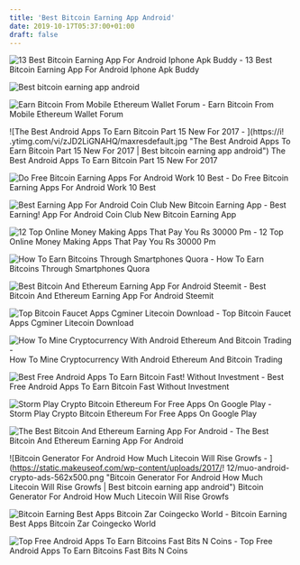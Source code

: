 ```yaml
---
title: 'Best Bitcoin Earning App Android'
date: 2019-10-17T05:37:00+01:00
draft: false
---
```


![13 Best Bitcoin Earning App For Android Iphone Apk Buddy - ](https://i0.wp.com/www.apkbuddy.com/wp-content/uploads/2017/12/bitcoin-hunter.jpg?w=850 "13 Best Bitcoin Earning App For Android Iphone Apk Buddy | Best bitcoin earning app android") 13 Best Bitcoin Earning App For Android Iphone Apk Buddy

![Best bitcoin earning app android](https://cdn57.androidauthority.net/wp-content/uploads/2015/02/Bitcoin-Wallet-screenshot-2016-840x473.jpg "Best bitcoin earning app android") 

![Earn Bitcoin From Mobile Ethereum Wallet Forum - ](http://bitcoinlinks.online/img/website_screenshot/204_picture_1.png "Earn Bitcoin From Mobile Ethereum Wallet Forum | Best bitcoin earning app android") Earn Bitcoin From Mobile Ethereum Wallet Forum

![The Best Android Apps To Earn Bitcoin Part 15 New For 2017 - ](https://i!   .ytimg.com/vi/zJD2LiGNAHQ/maxresdefault.jpg "The Best Android Apps To Earn Bitcoin Part 15 New For 2017 | Best bitcoin earning app android") The Best Android Apps To Earn Bitcoin Part 15 New For 2017

![Do Free Bitcoin Earning Apps For Android Work 10 Best - ](https://updato.com/wp-content/uploads/2017/12/Do-free-bitcoin-earning-apps-for-Android-work-1-1024x571.png "Do Free Bitcoin Earning Apps For Android Work 10 Best | Best bitcoin earning app android") Do Free Bitcoin Earning Apps For Android Work 10 Best

![Best Earning App For Android Coin Club New Bitcoin Earning App - ](https://cdn.solacore.net/posts/MzdhNjc.jpg "Best Earning App For Android Coin Club New Bitcoin Earning App | Best bitcoin earning app android") Best Earning! App For Android Coin Club New Bitcoin Earning App

![12 Top Online Money Making Apps That Pay You Rs 30000 Pm - ](https://www.onlinehomeincome.in/wp-content/uploads/2018/02/online-money-making-apps.png "12 Top Online Money Making Apps That Pay You Rs 30000 Pm | Best bitcoin earning app android") 12 Top Online Money Making Apps That Pay You Rs 30000 Pm

![How To Earn Bitcoins Through Smartphones Quora - ](https://qph.fs.quoracdn.net/main-qimg-ce3c501be21a29ef513c482da4033188.webp "How To Earn Bitcoins Through Smartphones Quora | Best bitcoin earning app android") How To Earn Bitcoins Through Smartphones Quora

![Best Bitcoin And Ethereum Earning App For Android Steemit - ](https://steemitimages.com/640x0/https://s15.postimg.cc/k4jpx5r7f/Storm_Play_Payment_Proof_BDITWEB.jpg "Best Bitcoin And Ethereum Earning App For Android!    Steemit | Best bitcoin earning app android") Best Bitcoin And Ethereum Earning App For Android Steemit

![Top Bitcoin Faucet Apps Cgminer Litecoin Download - ](https://lh6.ggpht.com/Rlnzxh46UW1bAs7DqSY6khBdZriEZdsPa6ZbwcJzYIk17GqAee6n7G3GhHZbo51C8S4=h900 "Top Bitcoin Faucet Apps Cgminer Litecoin Download | Best bitcoin earning app android") Top Bitcoin Faucet Apps Cgminer Litecoin Download

![How To Mine Cryptocurrency With Android Ethereum And Bitcoin Trading - ](https://i.pinimg.com/originals/e2/3f/34/e23f3466c5d03b9b28a184398fece926.png "How To Mine Cryptocurrency With Android Ethereum And Bitcoin Trading | Best bitcoin earning app android") How To Mine Cryptocurrency With Android Ethereum And Bitcoin Trading

![Best Free Android Apps To Earn Bitcoin Fast!    Without Investment - ](https://i.pinimg.com/originals/d3/fb/fa/d3fbfaa692156f6cb2033d26fd97408d.jpg "Best Free Android Apps To Earn Bitcoin Fast Without Investment | Best bitcoin earning app android") Best Free Android Apps To Earn Bitcoin Fast Without Investment

![Storm Play Crypto Bitcoin Ethereum For Free Apps On Google Play - ](https://i.ytimg.com/vi/Duew43qwqho/hqdefault.jpg "Storm Play Crypto Bitcoin Ethereum For Free Apps On Google Play | Best bitcoin earning app android") Storm Play Crypto Bitcoin Ethereum For Free Apps On Google Play

![The Best Bitcoin And Ethereum Earning App For Android - ](https://miro.medium.com/max/1200/1*nupIpszKz1ui4blti8RtuA.png "The Best Bitcoin And Ethereum Earning App For Android | Best bitcoin earning app android") The Best Bitcoin And Ethereum Earning App For Android

![Bitcoin Generator For Android How Much Litecoin Will Rise Growfs - ](https://static.makeuseof.com/wp-content/uploads/2017/!   12/muo-android-crypto-ads-562x500.png "Bitcoin Generator For Android How Much Litecoin Will Rise Growfs | Best bitcoin earning app android") Bitcoin Generator For Android How Much Litecoin Will Rise Growfs

![Bitcoin Earning Best Apps Bitcoin Zar Coingecko World - ](http://2.bp.blogspot.com/-9giOI-xG90g/VqnIxgsbvqI/AAAAAAAAANA/innbeH3l-ng/s1600/Bitcoin%2BMaker.png "Bitcoin Earning Best Apps Bitcoin Zar Coingecko World | Best bitcoin earning app android") Bitcoin Earning Best Apps Bitcoin Zar Coingecko World

![Top Free Android Apps To Earn Bitcoins Fast Bits N Coins - ](https://cdn.bitscoins.net/wp-content/uploads/2017/01/1-compressor-1.jpg "Top Free Android Apps To Earn Bitcoins Fast Bits N Coins | Best bitcoin earning app and!   roid") Top Free Android Apps To Earn Bitcoins Fast Bits N Coins